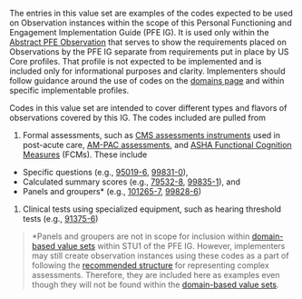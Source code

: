 The entries in this value set are examples of the codes expected to be used on Observation instances within the scope of this Personal Functioning and Engagement Implementation Guide (PFE IG). It is used only within the [Abstract PFE Observation](StructureDefinition-pfe-abstract-observation.html) that serves to show the requirements placed on Observations by the PFE IG separate from requirements put in place by US Core profiles. That profile is not expected to be implemented and is included only for informational purposes and clarity. Implementers should follow guidance around the use of codes on the [domains page](domains.html) and within specific implementable profiles.

Codes in this value set are intended to cover different types and flavors of observations covered by this IG. The codes included are pulled from
1. Formal assessments, such as [CMS assessments instruments](https://del.cms.gov/DELWeb/pubHome) used in post-acute care, [AM-PAC assessments](https://pubmed.ncbi.nlm.nih.gov/14707755/), and [ASHA Functional Cognition Measures](https://www.asha.org/noms/noms-speech-language-pathology-registry/) (FCMs). These include
  - Specific questions (e.g., [95019-6](https://loinc.org/95019-6/), [99831-0](https://loinc.org/99831-0/)),
  - Calculated summary scores (e.g., [79532-8](https://loinc.org/79532-8/), [99835-1](https://loinc.org/99835-1/)), and
  - Panels and groupers* (e.g., [101265-7](https://loinc.org/101265-7/), [99828-6](https://loinc.org/99828-6/))
1. Clinical tests using specialized equipment, such as hearing threshold tests (e.g., [91375-6](https://loinc.org/91375-6/))

<blockquote class="stu-note">
<p>
*Panels and groupers are not in scope for inclusion within <a href="domains.html">domain-based value sets</a> within STU1 of the PFE IG. However, implementers may still create observation instances using these codes as a part of following the <a href="structured_data_capture.html">recommended structure</a> for representing complex assessments. Therefore, they are included here as examples even though they will not be found within the <a href="domains.html">domain-based value sets</a>. 
</p>
</blockquote>